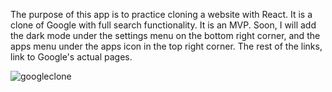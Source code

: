 The purpose of this app is to practice cloning a website with React. It is a clone of Google with full search functionality. It is an MVP. Soon, I will add the dark mode under the settings menu on the bottom right corner, and the apps menu under the apps icon in the top right corner. The rest of the links, link to Google's actual pages. 


![googleclone](https://github.com/alexiscodes21/Google-clone/assets/92007314/c2ebe597-2114-4a68-b6a7-4000bc0d3696)

